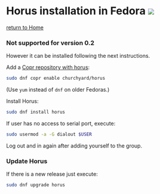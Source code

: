 # Horus installation in Fedora ![][fedora-logo]

[return to Home](../../README.md)

### Not supported for version 0.2
However it can be installed following the next instructions.

Add a [Copr repository with horus](https://copr.fedoraproject.org/coprs/churchyard/horus/):

```bash
sudo dnf copr enable churchyard/horus
```

(Use `yum` instead of `dnf` on older Fedoras.)

Install Horus:

```bash
sudo dnf install horus
```

If user has no access to serial port, execute:

```bash
sudo usermod -a -G dialout $USER
```

Log out and in again after adding yourself to the group.

### Update Horus

If there is a new release just execute:

```bash
sudo dnf upgrade horus
```

[fedora-logo]: ../images/fedora.png
